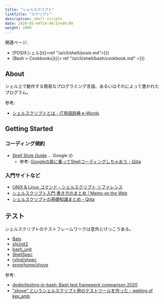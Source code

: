 ```yaml
---
title: "シェルスクリプト"
linkTitle: "スクリプト"
description: shell scripts
date: 2020-05-04T14:49:53+09:00
weight: 2000
---
```


関連ページ:

- [POSIXシェル]({{<ref "/a/cli/shell/posix.md">}})
- [Bash > Cookbooks]({{< ref "/a/cli/shell/bash/cookbook.md" >}})

## About

シェル上で動作する簡易なプログラミング言語、あるいはそれによって書かれたプログラム。

参考:

- [シェルスクリプトとは - IT用語辞典 e-Words](http://e-words.jp/w/%E3%82%B7%E3%82%A7%E3%83%AB%E3%82%B9%E3%82%AF%E3%83%AA%E3%83%97%E3%83%88.html)

## Getting Started
### コーディング規約

- [Shell Style Guide](https://google.github.io/styleguide/shell.xml "Shell Style Guide") ... Google の
  - 参考: [Googleの肩に乗ってShellコーディングしちゃおう - Qiita](http://qiita.com/laqiiz/items/5f72ca668f1c58176644 "Googleの肩に乗ってShellコーディングしちゃおう - Qiita")

### 入門サイトなど

- [UNIX & Linux コマンド・シェルスクリプト リファレンス](https://shellscript.sunone.me/)
- [シェルスクリプト入門 書き方のまとめ | Memo on the Web](http://motw.mods.jp/shellscript/tutorial.html)
- [シェルスクリプトの基礎知識まとめ - Qiita](https://qiita.com/katsukii/items/383b241209fe96eae6e7)

## テスト

シェルスクリプトのテストフレームワークは意外とけっこうある。

- [Bats](https://github.com/bats-core/bats-core)
- [shUnit2](https://github.com/kward/shunit2)
- [bash_unit](https://github.com/pgrange/bash_unit)
- [ShellSpec](https://shellspec.info/)
- [rylnd/shpec](https://github.com/rylnd/shpec)
- [progrhyme/shove](https://github.com/progrhyme/shove)

参考:

- [dodie/testing-in-bash: Bash test framework comparison 2020](https://github.com/dodie/testing-in-bash)
- [&quot;shove&quot; というシェルスクリプト用のテストツールを作った - weblog of key_amb](https://keyamb.hatenablog.com/entry/shove-release-v0.7)
